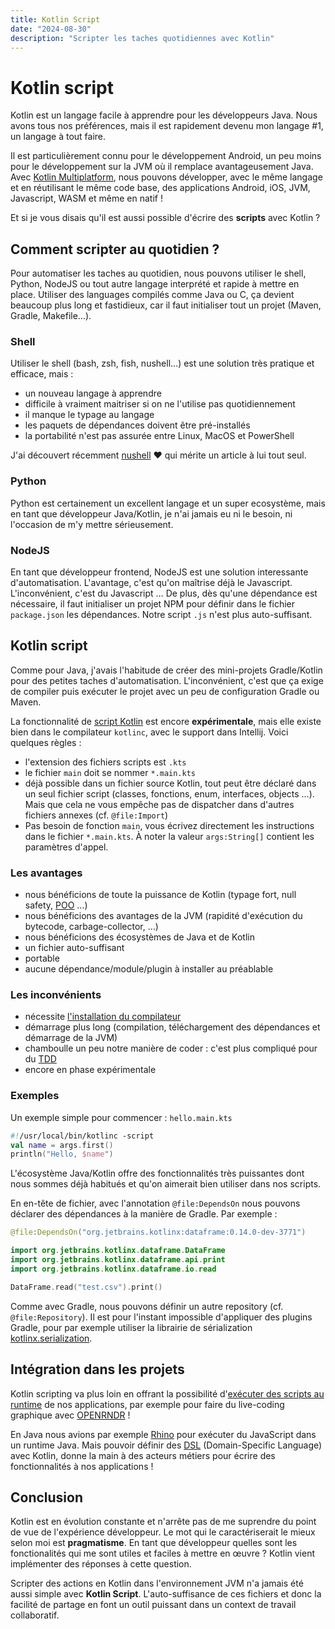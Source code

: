 ```yaml
---
title: Kotlin Script
date: "2024-08-30"
description: "Scripter les taches quotidiennes avec Kotlin"
---
```

# Kotlin script

Kotlin est un langage facile à apprendre pour les développeurs Java. Nous avons tous nos préférences, mais il est rapidement devenu mon langage #1, un langage à tout faire.

Il est particulièrement connu pour le développement Android, un peu moins pour le développement sur la JVM où il remplace avantageusement Java. Avec [Kotlin Multiplatform](https://kotlinlang.org/docs/multiplatform.html), nous pouvons développer, avec le même langage et en réutilisant le même code base, des applications Android, iOS, JVM, Javascript, WASM et même en natif !

Et si je vous disais qu'il est aussi possible d'écrire des **scripts** avec Kotlin ?

## Comment scripter au quotidien ?

Pour automatiser les taches au quotidien, nous pouvons utiliser le shell, Python, NodeJS ou tout autre langage interprété et rapide à mettre en place. Utiliser des languages compilés comme Java ou C, ça devient beaucoup plus long et fastidieux, car il faut initialiser tout un projet (Maven, Gradle, Makefile…).

### Shell

Utiliser le shell (bash, zsh, fish, nushell…) est une solution très pratique et efficace, mais :

* un nouveau langage à apprendre
* difficile à vraiment maitriser si on ne l'utilise pas quotidiennement
* il manque le typage au langage
* les paquets de dépendances doivent être pré-installés
* la portabilité n'est pas assurée entre Linux, MacOS et PowerShell

J'ai découvert récemment [nushell](https://www.nushell.sh/) ❤️ qui mérite un article à lui tout seul.

### Python

Python est certainement un excellent langage et un super ecosystème, mais en tant que développeur Java/Kotlin, je n'ai jamais eu ni le besoin, ni l'occasion de m'y mettre sérieusement.

### NodeJS

En tant que développeur frontend, NodeJS est une solution interessante d'automatisation. L'avantage, c'est qu'on maîtrise déjà le Javascript. L'inconvénient, c'est du Javascript … De plus, dès qu'une dépendance est nécessaire, il faut initialiser un projet NPM pour définir dans le fichier `package.json` les dépendances. Notre script `.js` n'est plus auto-suffisant.

## Kotlin script

Comme pour Java, j'avais l'habitude de créer des mini-projets Gradle/Kotlin pour des petites taches d'automatisation. L'inconvénient, c'est que ça exige de compiler puis exécuter le projet avec un peu de configuration Gradle ou Maven. 

La fonctionnalité de [script Kotlin](https://kotlinlang.org/docs/custom-script-deps-tutorial.html) est encore **expérimentale**, mais elle existe bien dans le compilateur `kotlinc`, avec le support dans Intellij. Voici quelques règles :

* l'extension des fichiers scripts est `.kts`
* le fichier `main` doit se nommer `*.main.kts`
* déjà possible dans un fichier source Kotlin, tout peut être déclaré dans un seul fichier script (classes, fonctions, enum, interfaces, objects …). Mais que cela ne vous empêche pas de dispatcher dans d'autres fichiers annexes (cf. `@file:Import`)
* Pas besoin de fonction `main`, vous écrivez directement les instructions dans le fichier `*.main.kts`. À noter la valeur `args:String[]` contient les paramètres d'appel.

### Les avantages

* nous bénéficions de toute la puissance de Kotlin (typage fort, null safety, [POO](https://fr.wikipedia.org/wiki/Programmation_orient%C3%A9e_objet) …)
* nous bénéficions des avantages de la JVM (rapidité d'exécution du bytecode, carbage-collector, …)
* nous bénéficions des écosystèmes de Java et de Kotlin
* un fichier auto-suffisant
* portable
* aucune dépendance/module/plugin à installer au préablable

### Les inconvénients

* nécessite [l'installation du compilateur](https://kotlinlang.org/docs/command-line.html)
* démarrage plus long (compilation, téléchargement des dépendances et démarrage de la JVM)
* chamboulle un peu notre manière de coder : c'est plus compliqué pour du [TDD](https://fr.wikipedia.org/wiki/Test_driven_development)
* encore en phase expérimentale

### Exemples

Un exemple simple pour commencer : `hello.main.kts`
```kotlin
#!/usr/local/bin/kotlinc -script
val name = args.first()
println("Hello, $name")
```

L'écosystème Java/Kotlin offre des fonctionnalités très puissantes dont nous sommes déjà habitués et qu'on aimerait bien utiliser dans nos scripts.

En en-tête de fichier, avec l'annotation `@file:DependsOn` nous pouvons déclarer des dépendances à la manière de Gradle. Par exemple :

```kotlin
@file:DependsOn("org.jetbrains.kotlinx:dataframe:0.14.0-dev-3771")

import org.jetbrains.kotlinx.dataframe.DataFrame
import org.jetbrains.kotlinx.dataframe.api.print
import org.jetbrains.kotlinx.dataframe.io.read

DataFrame.read("test.csv").print()
```

Comme avec Gradle, nous pouvons définir un autre repository (cf. `@file:Repository`). Il est pour l'instant impossible d'appliquer des plugins Gradle, pour par exemple utiliser la librairie de sérialization [kotlinx.serialization](https://kotlinlang.org/docs/serialization.html).

## Intégration dans les projets

Kotlin scripting va plus loin en offrant la possibilité d'[exécuter des scripts au runtime](https://kotlinlang.org/docs/custom-script-deps-tutorial.html#create-a-scripting-host) de nos applications, par exemple pour faire du live-coding graphique avec [OPENRNDR](https://openrndr.org/) !

En Java nous avions par exemple [Rhino](http://mozilla.github.io/rhino/) pour exécuter du JavaScript dans un runtime Java. Mais pouvoir définir des [DSL](https://kotlinlang.org/docs/type-safe-builders.html) (Domain-Specific Language) avec Kotlin, donne la main à des acteurs métiers pour écrire des fonctionnalités à nos applications !

## Conclusion

Kotlin est en évolution constante et n'arrête pas de me suprendre du point de vue de l'expérience développeur. Le mot qui le caractériserait le mieux selon moi est **pragmatisme**. En tant que développeur quelles sont les fonctionalités qui me sont utiles et faciles à mettre en œuvre ? Kotlin vient implémenter des réponses à cette question.

Scripter des actions en Kotlin dans l'environnement JVM n'a jamais été aussi simple avec **Kotlin Script**. L'auto-suffisance de ces fichiers et donc la facilité de partage en font un outil puissant dans un context de travail collaboratif.
